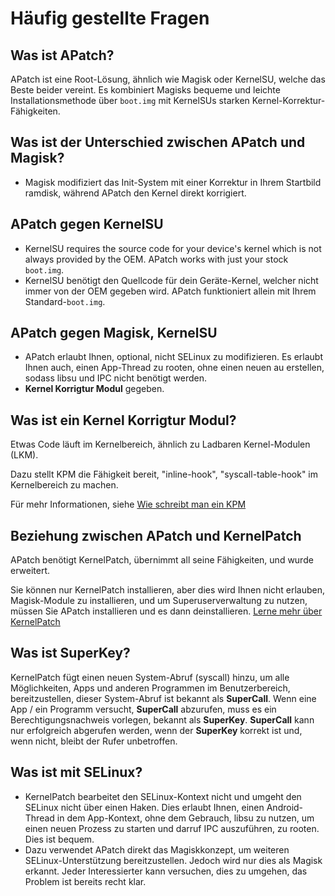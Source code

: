 # Häufig gestellte Fragen


## Was ist APatch?
APatch ist eine Root-Lösung, ähnlich wie Magisk oder KernelSU, welche das Beste beider vereint.
Es kombiniert Magisks bequeme und leichte Installationsmethode über `boot.img` mit KernelSUs starken Kernel-Korrektur-Fähigkeiten.


## Was ist der Unterschied zwischen APatch und Magisk?
- Magisk modifiziert das Init-System mit einer Korrektur in Ihrem Startbild ramdisk, während APatch den Kernel direkt korrigiert.


## APatch gegen KernelSU
- KernelSU requires the source code for your device's kernel which is not always provided by the OEM. APatch works with just your stock `boot.img`.
- KernelSU benötigt den Quellcode für dein Geräte-Kernel, welcher nicht immer von der OEM gegeben wird. APatch funktioniert allein mit Ihrem Standard-`boot.img`.

## APatch gegen Magisk, KernelSU
- APatch erlaubt Ihnen, optional, nicht SELinux zu modifizieren. Es erlaubt Ihnen auch, einen App-Thread zu rooten, ohne einen neuen au erstellen, sodass libsu und IPC nicht benötigt werden.
- **Kernel Korrigtur Modul** gegeben.


## Was ist ein Kernel Korrigtur Modul?
Etwas Code läuft im Kernelbereich, ähnlich zu Ladbaren Kernel-Modulen (LKM).

Dazu stellt KPM die Fähigkeit bereit, "inline-hook", "syscall-table-hook" im Kernelbereich zu machen.

Für mehr Informationen, siehe [Wie schreibt man ein KPM](https://github.com/bmax121/KernelPatch/blob/main/doc/module.md)


## Beziehung zwischen APatch und KernelPatch

APatch benötigt KernelPatch, übernimmt all seine Fähigkeiten, und wurde erweitert.

Sie können nur KernelPatch installieren, aber dies wird Ihnen nicht erlauben, Magisk-Module zu installieren, und um Superuserverwaltung zu nutzen, müssen Sie APatch installieren und es dann deinstallieren.
[Lerne mehr über KernelPatch](https://github.com/bmax121/KernelPatch)


## Was ist SuperKey?
KernelPatch fügt einen neuen System-Abruf (syscall) hinzu, um alle Möglichkeiten, Apps und anderen Programmen im Benutzerbereich, bereitzustellen, dieser System-Abruf ist bekannt als **SuperCall**.
Wenn eine App / ein Programm versucht\, **SuperCall** abzurufen, muss es ein Berechtigungsnachweis vorlegen, bekannt als **SuperKey**.
**SuperCall** kann nur erfolgreich abgerufen werden, wenn der **SuperKey** korrekt ist und, wenn nicht, bleibt der Rufer unbetroffen.


## Was ist mit SELinux?
- KernelPatch bearbeitet den SELinux-Kontext nicht und umgeht den SELinux nicht über einen Haken.
  Dies erlaubt Ihnen, einen Android-Thread in dem App-Kontext, ohne dem Gebrauch, libsu zu nutzen, um einen neuen Prozess zu starten und darruf IPC auszuführen, zu rooten.
  Dies ist bequem.
- Dazu verwendet APatch direkt das Magiskkonzept, um weiteren SELinux-Unterstützung bereitzustellen.
  Jedoch wird nur dies als Magisk erkannt. Jeder Interessierter kann versuchen, dies zu umgehen, das Problem ist bereits recht klar.
